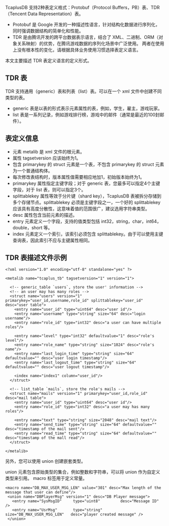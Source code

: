 
TcaplusDB 支持2种表定义格式：Protobuf（Protocol Buffers，PB）表、TDR（Tencent Data Representation）表。
- Protobuf 是 Google 开发的一种描述性语言，针对结构化数据进行序列化，同时强调数据结构的简单化和性能。
- TDR 是由腾讯开发的跨平台数据表示语言，结合了 XML、二进制、ORM（对象关系映射）的优势，在腾讯游戏数据的序列化场景中广泛使用。
两者在使用上没有根本性的变化，请根据具体业务使用习惯选择表定义语言。

本文主要描述 TDR 表定义语言的定义形式。

## TDR 表
TDR 支持通用（generic）表和列表（list）表。可以在一个 xml 文件中创建不同类型的表。
- generic 表是以表的形式表示元素属性的表，例如，学生，雇主，游戏玩家。
- list 表是一系列记录，例如游戏排行榜，游戏中的邮件（通常是最近的100封邮件）。

## 表定义信息
- 元素 metalib 是 xml 文件的根元素。
- 属性 tagsetversion 应该始终为1。
- 包含 primarykey 的 struct 元素是一个表，不包含 primarykey 的 struct 元素为一个普通结构体。
- 每次修改表结构时，版本属性值需要相应地加1，初始版本始终为1。
- primarykey 属性指定主键字段；对于 generic 表，您最多可以指定4个主键字段，对于 list 表，则可以指定3个。
- splittablekey 属性等效于分片键（shard key），TcaplusDB 表被拆分存储到多个存储节点。splittablekey 必须是主键字段之一，一个好的 splittablekey 应该具有高度分散性，这意味着值的范围很广，建议选用字符串类型。
- desc 属性包含当前元素的描述。
- entry 元素定义一个字段，支持的值类型包括 int32，string，char，int64，double，short 等。
- index 元素定义一个索引，该索引必须包含 splittablekey。由于可以使用主键查询表，因此索引不应与主键属性相同。

## TDR 表描述文件示例
```
<?xml version="1.0" encoding="utf-8" standalone="yes" ?>
 
<metalib name="tcaplus_tb" tagsetversion="1" version="1">
 
  <!-- generic_table `users`, store the user' information -->
  <!-- an user may has many roles -->
  <struct name="users" version="1" primarykey="user_id,username,role_id" splittablekey="user_id" desc="user table">
    <entry name="user_id" type="uint64" desc="user id"/>
    <entry name="username" type="string" size="64" desc="login username"/>
    <entry name="role_id" type="int32" desc="a user can have multiple roles"/>
 
    <entry name="level" type="int32" defaultvalue="1" desc="role's level"/>
    <entry name="role_name" type="string" size="1024" desc="role's name"/>
    <entry name="last_login_time" type="string" size="64" defaultvalue="" desc="user login timestamp"/>
    <entry name="last_logout_time" type="string" size="64" defaultvalue="" desc="user logout timestamp"/>
 
    <index name="index1" column="user_id"/>
  </struct>
 
  <!-- list_table `mails`, store the role's mails -->
  <struct name="mails" version="1" primarykey="user_id,role_id" desc="mail table">
    <entry name="user_id" type="uint64" desc="user id"/>
    <entry name="role_id" type="int32" desc="a user may has many roles"/>
 
    <entry name="text" type="string" size="2048" desc="mail text"/>
    <entry name="send_time" type="string" size="64" defaultvalue="" desc="timestamp of the mail sent"/>
    <entry name="read_time" type="string" size="64" defaultvalue="" desc="timestamp of the mall read"/>
  </struct>
 
</metalib>
```

另外，您可以使用 union 创建嵌套类型。

union 元素包含原始类型的集合，例如整数和字符串，可以将 union 作为自定义类型来引用。
macro 标签用于定义常量。
```
<macro name="DB_MAX_USER_MSG_LEN" value="301" desc="Max length of the message that user can define"/>
 <union name="DBPlayerMsg" version="1" desc="DB Player message">
   <entry name="SysMsgID"     type="uint8"         desc="Message ID" />
   <entry name="UsrMsg"       type="string"        size="DB_MAX_USER_MSG_LEN"   desc="player created message" />
 </union>
```
